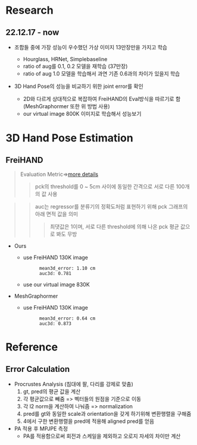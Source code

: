 # Research
## 22.12.17 - now
- 조합들 중에 가장 성능이 우수했던 가상 이미지 13만장만을 가지고 학습
	- Hourglass, HRNet, Simplebaseline
	- ratio of aug를 0.1, 0.2 모델을 재학습 (37만장)
	- ratio of aug 1.0 모델을 학습해서 과연 기존 0.6과의 차이가 있을지 학습

- 3D Hand Pose의 성능을 비교하기 위한 joint error를 확인
	- 2D와 다르게 상대적으로 복잡하여 FreiHAND의 Eval방식을 따르기로 함 (MeshGraphormer 또한 위 방법 사용)
	- our virtual image 800K 이미지로 학습해서 성능보기


# 3D Hand Pose Estimation
##  FreiHAND
> Evaluation Metric=>[more details](#error-calculation)
>> pck의 threshold를 0 ~ 5cm 사이에 동일한 간격으로 서로 다른 100개의 값 사용

>> auc는 regressor를 분류기의 정확도처럼 표현하기 위해 pck 그래프의 아래 면적 값을 의미
>>> 최댓값은 1이며, 서로 다른 threshold에 의해 나온 pck 평균 값으로 봐도 무방

- Ours
	- use FreiHAND 130K image

				mean3d_error: 1.10 cm
				auc3d: 0.781

	- use our virtual image 830K

- MeshGraphormer
	- use FreiHAND 130K image

				mean3d_error: 0.64 cm
				auc3d: 0.873


# Reference
## Error Calculation
- Procrustes Analysis (침대에 팔, 다리를 강제로 맞춤)
	1. gt, pred의 평균 값을 계산
	2. 각 평균값으로 빼줌 => 벡터들의 원점을 기준으로 이동
	3. 각 l2 norm을 계산하여 나눠줌 => normalization
	4. pred를 gt와 동일한 scale과 orientation을 갖게 하기위해 변환행렬을 구해줌
	5. 4에서 구한 변환행렬을 pred에 적용해 aligned pred를 얻음
- PA 적용 후 MPJPE 측정
	- PA를 적용함으로써 회전과 스케일을 제외하고 오로지 자세의 차이만 계산
